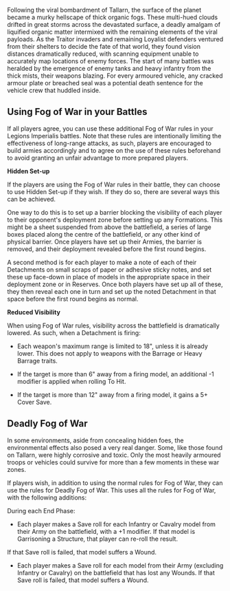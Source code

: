 Following the viral bombardment of Tallarn, the surface of the planet became a murky hellscape of thick organic fogs. These multi-hued clouds drifted in great storms across the devastated surface, a deadly amalgam of liquified organic matter intermixed with the remaining elements of the viral payloads. As the Traitor invaders and remaining Loyalist defenders ventured from their shelters to decide the fate of that world, they found vision distances dramatically reduced, with scanning equipment unable to accurately map locations of enemy forces. The start of many battles was heralded by the emergence of enemy tanks and heavy infantry from the thick mists, their weapons blazing. For every armoured vehicle, any cracked armour plate or breached seal was a potential death sentence for the vehicle crew that huddled inside.

## Using Fog of War in your Battles

If all players agree, you can use these additional Fog of War rules in your Legions Imperialis battles. Note that these rules are intentionally limiting the effectiveness of long-range attacks, as such, players are encouraged to build armies accordingly and to agree on the use of these rules beforehand to avoid granting an unfair advantage to more prepared players.

**Hidden Set-up**

If the players are using the Fog of War rules in their battle, they can choose to use Hidden Set-up if they wish. If they do so, there are several ways this can be achieved.

One way to do this is to set up a barrier blocking the visibility of each player to their opponent's deployment zone before setting up any Formations. This might be a sheet suspended from above the battlefield, a series of large boxes placed along the centre of the battlefield, or any other kind of physical barrier. Once players have set up their Armies, the barrier is removed, and their deployment revealed before the first round begins.

A second method is for each player to make a note of each of their Detachments on small scraps of paper or adhesive sticky notes, and set these up face-down in place of models in the appropriate space in their deployment zone or in Reserves. Once both players have set up all of these, they then reveal each one in turn and set up the noted Detachment in that space before the first round begins as normal.

**Reduced Visibility**

When using Fog of War rules, visibility across the battlefield is dramatically lowered. As such, when a Detachment is firing:

* Each weapon's maximum range is limited to 18", unless it is already lower. This does not apply to weapons with the Barrage or Heavy Barrage traits.

* If the target is more than 6" away from a firing model, an additional -1 modifier is applied when rolling To Hit.

* If the target is more than 12" away from a firing model, it gains a 5+ Cover Save.

## Deadly Fog of War

In some environments, aside from concealing hidden foes, the environmental effects also posed a very real danger. Some, like those found on Tallarn, were highly corrosive and toxic. Only the most heavily armoured troops or vehicles could survive for more than a few moments in these war zones.

If players wish, in addition to using the normal rules for Fog of War, they can use the rules for Deadly Fog of War. This uses all the rules for Fog of War, with the following additions:

During each End Phase:

* Each player makes a Save roll for each Infantry or Cavalry model from their Army on the battlefield, with a +1 modifier. If that model is Garrisoning a Structure, that player can re-roll the result.

If that Save roll is failed, that model suffers a Wound.

* Each player makes a Save roll for each model from their Army (excluding Infantry or Cavalry) on the battlefield that has lost any Wounds. If that Save roll is failed, that model suffers a Wound.
